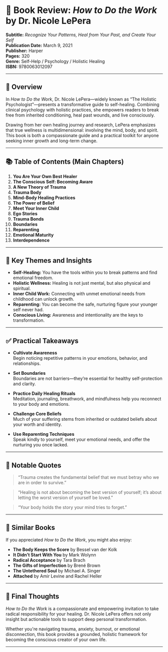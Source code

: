# 📘 Book Review: *How to Do the Work* by Dr. Nicole LePera

**Subtitle:** *Recognize Your Patterns, Heal from Your Past, and Create Your Self*  
**Publication Date:** March 9, 2021  
**Publisher:** Harper  
**Pages:** 320  
**Genre:** Self-Help / Psychology / Holistic Healing  
**ISBN:** 9780063012097

---

## 📝 Overview

In *How to Do the Work*, Dr. Nicole LePera—widely known as “The Holistic Psychologist”—presents a transformative guide to self-healing. Combining clinical psychology with holistic practices, she empowers readers to break free from inherited conditioning, heal past wounds, and live consciously.

Drawing from her own healing journey and research, LePera emphasizes that true wellness is multidimensional: involving the mind, body, and spirit. This book is both a compassionate guide and a practical toolkit for anyone seeking inner growth and long-term change.

---

## 📚 Table of Contents (Main Chapters)

1. **You Are Your Own Best Healer**  
2. **The Conscious Self: Becoming Aware**  
3. **A New Theory of Trauma**  
4. **Trauma Body**  
5. **Mind-Body Healing Practices**  
6. **The Power of Belief**  
7. **Meet Your Inner Child**  
8. **Ego Stories**  
9. **Trauma Bonds**  
10. **Boundaries**  
11. **Reparenting**  
12. **Emotional Maturity**  
13. **Interdependence**

---

## 🌟 Key Themes and Insights

- **Self-Healing:** You have the tools within you to break patterns and find emotional freedom.
- **Holistic Wellness:** Healing is not just mental, but also physical and spiritual.
- **Inner Child Work:** Connecting with unmet emotional needs from childhood can unlock growth.
- **Reparenting:** You can become the safe, nurturing figure your younger self never had.
- **Conscious Living:** Awareness and intentionality are the keys to transformation.

---

## ✅ Practical Takeaways

- **Cultivate Awareness**  
  Begin noticing repetitive patterns in your emotions, behavior, and relationships.

- **Set Boundaries**  
  Boundaries are not barriers—they’re essential for healthy self-protection and clarity.

- **Practice Daily Healing Rituals**  
  Meditation, journaling, breathwork, and mindfulness help you reconnect to your body and emotions.

- **Challenge Core Beliefs**  
  Much of your suffering stems from inherited or outdated beliefs about your worth and identity.

- **Use Reparenting Techniques**  
  Speak kindly to yourself, meet your emotional needs, and offer the nurturing you once lacked.

---

## 💬 Notable Quotes

> “Trauma creates the fundamental belief that we must betray who we are in order to survive.”

> “Healing is not about becoming the best version of yourself; it’s about letting the worst version of yourself be loved.”

> “Your body holds the story your mind tries to forget.”

---

## 📖 Similar Books

If you appreciated *How to Do the Work*, you might also enjoy:

- **The Body Keeps the Score** by Bessel van der Kolk  
- **It Didn’t Start With You** by Mark Wolynn  
- **Radical Acceptance** by Tara Brach  
- **The Gifts of Imperfection** by Brené Brown  
- **The Untethered Soul** by Michael A. Singer  
- **Attached** by Amir Levine and Rachel Heller  

---

## 🧠 Final Thoughts

*How to Do the Work* is a compassionate and empowering invitation to take radical responsibility for your healing. Dr. Nicole LePera offers not only insight but actionable tools to support deep personal transformation.

Whether you're navigating trauma, anxiety, burnout, or emotional disconnection, this book provides a grounded, holistic framework for becoming the conscious creator of your own life.

---


